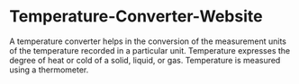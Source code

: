# Temperature-Converter-Website
A temperature converter helps in the conversion of the measurement units of the temperature recorded in a particular unit. Temperature expresses the degree of heat or cold of a solid, liquid, or gas. Temperature is measured using a thermometer.
